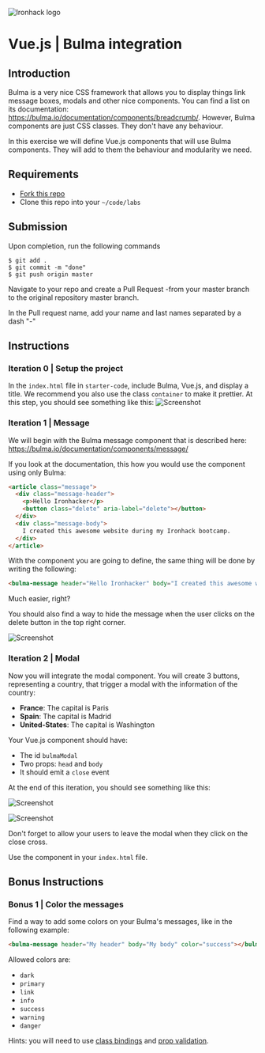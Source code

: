 ![Ironhack logo](https://i.imgur.com/1QgrNNw.png)

# Vue.js | Bulma integration

## Introduction

Bulma is a very nice CSS framework that allows you to display things link message boxes, modals and other nice components. You can find a list on its documentation: https://bulma.io/documentation/components/breadcrumb/.
However, Bulma components are just CSS classes. They don't have any behaviour.

In this exercise we will define Vue.js components that will use Bulma components. They will add to them the behaviour and modularity we need.

## Requirements

- [Fork this repo](https://guides.github.com/activities/forking/)
- Clone this repo into your `~/code/labs`

## Submission

Upon completion, run the following commands
```
$ git add .
$ git commit -m "done"
$ git push origin master
```
Navigate to your repo and create a Pull Request -from your master branch to the original repository master branch.

In the Pull request name, add your name and last names separated by a dash "-"

## Instructions

### Iteration 0 | Setup the project

In the `index.html` file in `starter-code`, include Bulma, Vue.js, and display a title. We recommend you also use the class `container` to make it prettier. At this step, you should see something like this:
![Screenshot](https://i.imgur.com/RyenWlm.png)


### Iteration 1 | Message

We will begin with the Bulma message component that is described here: https://bulma.io/documentation/components/message/

If you look at the documentation, this how you would use the component using only Bulma:

```html
<article class="message">
  <div class="message-header">
    <p>Hello Ironhacker</p>
    <button class="delete" aria-label="delete"></button>
  </div>
  <div class="message-body">
    I created this awesome website during my Ironhack bootcamp.
  </div>
</article>
```

With the component you are going to define, the same thing will be done by writing the following:

```html
<bulma-message header="Hello Ironhacker" body="I created this awesome website during my Ironhack bootcamp."></bulma-message>
```

Much easier, right?

You should also find a way to hide the message when the user clicks on the delete button in the top right corner.

![Screenshot](https://i.imgur.com/oPqwO3z.png)



### Iteration 2 | Modal

Now you will integrate the modal component. You will create 3 buttons, representing a country, that trigger a modal with the information of the country:
* **France**: The capital is Paris
* **Spain**: The capital is Madrid
* **United-States**: The capital is Washington

Your Vue.js component should have:
* The id `bulmaModal`
* Two props: `head` and `body`
* It should emit a `close` event 



At the end of this iteration, you should see something like this:
 
![Screenshot](https://i.imgur.com/x75EzVz.png)

![Screenshot](https://i.imgur.com/G0mQFxy.png)

Don't forget to allow your users to leave the modal when they click on the close cross.




<!-- ### Iteration 3 | Tabs -->



Use the component in your `index.html` file.

## Bonus Instructions

### Bonus 1 | Color the messages

Find a way to add some colors on your Bulma's messages, like in the following example:

```html
<bulma-message header="My header" body="My body" color="success"></bulma-message>
```

Allowed colors are:

- `dark`
- `primary`
- `link`
- `info`
- `success`
- `warning`
- `danger`

Hints: you will need to use [class bindings](https://vuejs.org/v2/guide/class-and-style.html) and [prop validation](https://vuejs.org/v2/guide/components.html#Prop-Validation).
